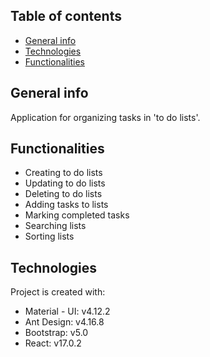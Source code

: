 ## Table of contents
* [General info](#general-info)
* [Technologies](#technologies)
* [Functionalities](#functionalities)

## General info
Application for organizing tasks in 'to do lists'.

## Functionalities
* Creating to do lists
* Updating to do lists
* Deleting to do lists
* Adding tasks to lists
* Marking completed tasks
* Searching lists
* Sorting lists
	
## Technologies
Project is created with:
* Material - UI: v4.12.2
* Ant Design: v4.16.8
* Bootstrap: v5.0
* React: v17.0.2
